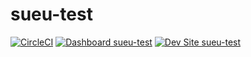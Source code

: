 # sueu-test

[![CircleCI](https://circleci.com/gh/AidanKemp/sueu-test.svg?style=shield)](https://circleci.com/gh/AidanKemp/sueu-test)
[![Dashboard sueu-test](https://img.shields.io/badge/dashboard-sueu_test-yellow.svg)](https://dashboard.pantheon.io/sites/27503b9e-daaa-4bf8-a3ef-c4b3682be1a3#dev/code)
[![Dev Site sueu-test](https://img.shields.io/badge/site-sueu_test-blue.svg)](http://dev-sueu-test.pantheonsite.io/)